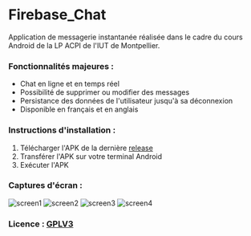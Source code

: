 # Firebase_Chat

Application de messagerie instantanée réalisée dans le cadre du cours Android de la LP ACPI de l'IUT de Montpellier.

### Fonctionnalités majeures :

  * Chat en ligne et en temps réel
  * Possibilité de supprimer ou modifier des messages
  * Persistance des données de l'utilisateur jusqu'à sa déconnexion
  * Disponible en français et en anglais
  
### Instructions d'installation : 

1. Télécharger l'APK de la dernière [release](https://github.com/CousinC/Firebase_Chat/releases)
2. Transférer l'APK sur votre terminal Android
3. Exécuter l'APK

### Captures d'écran :

![screen1](ressources/Login.png)
![screen2](ressources/Main_Screen.png)
![screen3](ressources/Logout_Menu.png)
![screen4](ressources/Options_Menu.png)

### Licence : [GPLV3](https://github.com/CousinC/Firebase_Chat/blob/master/LICENSE)
